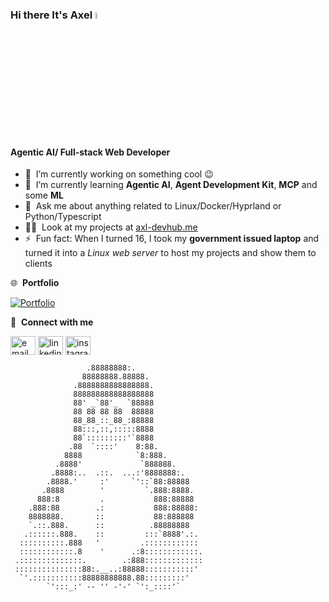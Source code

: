 
### Hi there It's Axel <a href="https://www.axl-devhub.me/"><img src="https://media.giphy.com/media/hvRJCLFzcasrR4ia7z/giphy.gif" width="5%"></a>

#### Agentic AI/ Full-stack Web Developer

- 🔭 &nbsp;I’m currently working on something cool :wink:
- 🌱 &nbsp;I’m currently learning **Agentic AI**, **Agent Development Kit**, **MCP** and some **ML**
- 💬 &nbsp;Ask me about anything related to Linux/Docker/Hyprland or Python/Typescript
- 👨‍💻 &nbsp;Look at my projects at [axl-devhub.me](https://www.axl-devhub.me/projects)
- ⚡ &nbsp;Fun fact: When I turned 16, I took my **government issued laptop** and turned it into a *Linux web server* to host my projects and show them to clients

🌐 &nbsp;**Portfolio**
<p align="left">
<a href="https://www.axl-devhub.me" target="_blank">
  <img src="https://img.shields.io/badge/Portfolio-axl--devhub-blue?style=for-the-badge&logo=github&logoColor=white" alt="Portfolio" />
</a>
</p>

🔗 &nbsp;**Connect with me**
<p align="left">
<a href="mailto:axeljcuevast@gmail.com" target="_blank"><img align="center" src="https://cdn.jsdelivr.net/npm/simple-icons@3.0.1/icons/gmail.svg" alt="email" height="30" width="40"/></a>
<a href="https://linkedin.com/in/axl-devhub" target="blank"><img align="center" style="color: '#EA4335'" src="https://raw.githubusercontent.com/rahuldkjain/github-profile-readme-generator/master/src/images/icons/Social/linked-in-alt.svg" alt="linkedin" height="30" width="40" /></a>
<a href="https://instagram.com/axl-caves" target="blank"><img align="center" src="https://raw.githubusercontent.com/rahuldkjain/github-profile-readme-generator/master/src/images/icons/Social/instagram.svg" alt="instagram" height="30" width="40" /></a>

```
                 .88888888:.
                88888888.88888.
              .8888888888888888.
              888888888888888888
              88' _`88'_  `88888
              88 88 88 88  88888
              88_88_::_88_:88888
              88:::,::,:::::8888
              88`:::::::::'`8888
             .88  `::::'    8:88.
            8888            `8:888.
          .8888'             `888888.
         .8888:..  .::.  ...:'8888888:.
        .8888.'     :'     `'::`88:88888
       .8888        '         `.888:8888.
      888:8         .           888:88888
    .888:88        .:           888:88888:
    8888888.       ::           88:888888
    `.::.888.      ::          .88888888
   .::::::.888.    ::         :::`8888'.:.
  ::::::::::.888   '         .::::::::::::
  ::::::::::::.8    '      .:8::::::::::::.
 .::::::::::::::.        .:888:::::::::::::
 :::::::::::::::88:.__..:88888:::::::::::'
  `'.:::::::::::88888888888.88:::::::::'
        `':::_:' -- '' -'-' `':_::::'`
```
